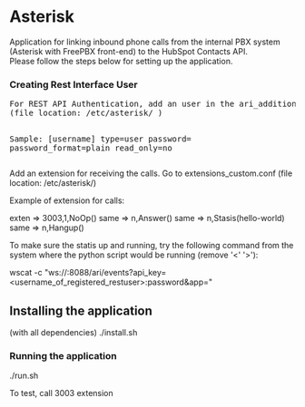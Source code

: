 # Asterisk
Application for linking inbound phone calls from the internal PBX system (Asterisk with FreePBX front-end) to the HubSpot Contacts API. <br>
Please follow the steps below for setting up the application.<br>

<h3>Creating Rest Interface User</h3>
<pre>
For REST API Authentication, add an user in the ari_additional.conf
(file location: /etc/asterisk/ )

Sample:
[username]
type=user
password=<password>
password_format=plain
read_only=no
</pre>

Add an extension for receiving the calls.
Go to extensions_custom.conf
(file location: /etc/asterisk/)

Example of extension for  calls:

exten => 3003,1,NoOp()
 same =>      n,Answer()
 same =>      n,Stasis(hello-world)
 same =>      n,Hangup()


To make sure the statis up and running, try the following command from the system
where the python script would be running (remove '<' '>'):

wscat -c "ws://<ipaddressofasterisk>:8088/ari/events?api_key=<username_of_registered_restuser>:password&app=<statis-app-name-in-python-script>"

</pre>
<h2>Installing the application</h2> (with all dependencies)
./install.sh

<h3>Running the application</h3>
./run.sh

To test, 
call 3003 extension




